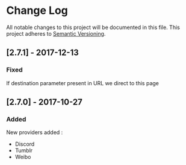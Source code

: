 # Change Log

All notable changes to this project will be documented in this file. This project adheres to [Semantic Versioning](http://semver.org/).

## [2.7.1] - 2017-12-13
### Fixed
If destination parameter present in URL we direct to this page

## [2.7.0] - 2017-10-27
### Added
New providers added :
- Discord
- Tumblr 
- Weibo 